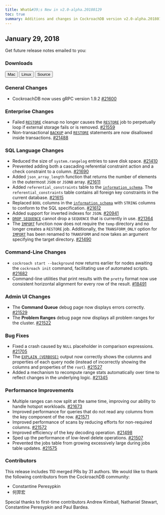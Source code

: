 ```yaml
---
title: What&#39;s New in v2.0-alpha.20180129
toc: true
summary: Additions and changes in CockroachDB version v2.0-alpha.20180129
---
```


## January 29, 2018

Get future release notes emailed to you:

<div class="hubspot-install-form install-form-1 clearfix">
    <script>
        hbspt.forms.create({
            css: '',
            cssClass: 'install-form',
            portalId: '1753393',
            formId: '39686297-81d2-45e7-a73f-55a596a8d5ff',
            formInstanceId: 1,
            target: '.install-form-1'
        });
    </script>
</div>

### Downloads

<div id="os-tabs" class="clearfix">
    <a href="https://binaries.cockroachdb.com/cockroach-v2.0-alpha.20180129.darwin-10.9-amd64.tgz"><button id="mac" data-eventcategory="mac-binary-release-notes">Mac</button></a>
    <a href="https://binaries.cockroachdb.com/cockroach-v2.0-alpha.20180129.linux-amd64.tgz"><button id="linux" data-eventcategory="linux-binary-release-notes">Linux</button></a>
    <a href="https://binaries.cockroachdb.com/cockroach-v2.0-alpha.20180129.src.tgz"><button id="source" data-eventcategory="source-release-notes">Source</button></a>
</div>

### General Changes

- CockroachDB now uses gRPC version 1.9.2 [#21600][#21600]

### Enterprise Changes

- Failed [`RESTORE`](../v2.0/restore.html) cleanup no longer causes the [`RESTORE`](../v2.0/restore.html) job to perpetually loop if external storage fails or is removed. [#21559][#21559]
- Non-transactional [`BACKUP`](../v2.0/backup.html) and [`RESTORE`](../v2.0/restore.html) statements are now disallowed inside transactions. [#21488][#21488]

### SQL Language Changes

- Reduced the size of `system.rangelog` entries to save disk space. [#21410][#21410]
- Prevented adding both a cascading referential constraint action and a check constraint to a column. [#21690][#21690]
- Added `json_array_length` function that returns the number of elements in the outermost `JSON` or `JSONB` array. [#21611][#21611]
- Added `referential_constraints` table to the [`information_schema`](../v2.0/information-schema.html). The `referential_constraints` table contains all foreign key constraints in the current database. [#21615][#21615]
- Replaced `BOOL` columns in the [`information_schema`](../v2.0/information-schema.html) with `STRING` columns to conform to the SQL specification. [#21612][#21612]
- Added support for inverted indexes for `JSON`. [#20941][#20941]
- [`DROP SEQUENCE`](../v2.0/drop-sequence.html) cannot drop a `SEQUENCE` that is currently in use. [#21364][#21364]
- The [`IMPORT`](../v2.0/import.html) function now does not require the `temp` directory and no longer creates a `RESTORE` job. Additionally, the `TRANSFORM_ONLY` option for [`IMPORT`](../v2.0/import.html) has been renamed to `TRANSFORM` and now takes an argument specifying the target directory. [#21490][#21490]

### Command-Line Changes

- `cockroach start --background` now returns earlier for nodes awaiting the `cockroach init` command, facilitating use of automated scripts. [#21682][#21682]
- Command-line utilities that print results with the `pretty` format now use consistent horizontal alignment for every row of the result. [#18491][#18491]

### Admin UI Changes

- The **Command Queue** debug page now displays errors correctly. [#21529][#21529]
- The **Problem Ranges** debug page now displays all problem ranges for the cluster. [#21522][#21522]

### Bug Fixes

- Fixed a crash caused by `NULL` placeholder in comparison expressions. [#21705][#21705]
- The [`EXPLAIN (VERBOSE)`](../v2.0/explain.html#verbose-option) output now correctly shows the columns and properties of each query node (instead of incorrectly showing the columns and properties of the `root`). [#21527][#21527]
- Added a mechanism to recompute range stats automatically over time to reflect changes in the underlying logic. [#21345][#21345]

### Performance Improvements

- Multiple ranges can now split at the same time, improving our ability to handle hotspot workloads. [#21673][#21673]
- Improved performance for queries that do not read any columns from the key component of the row. [#21571][#21571]
- Improved performance of scans by reducing efforts for non-required columns. [#21572][#21572]
- Improved efficiency of the key decoding operation. [#21498][#21498]
- Sped up the performance of low-level delete operations. [#21507][#21507]
- Prevented the jobs table from growing excessively large during jobs table updates. [#21575][#21575]

### Contributors

This release includes 110 merged PRs by 31 authors. We would like to thank the following contributors from the CockroachDB community:

- Constantine Peresypkin
- 何羿宏

Special thanks to first-time contributors Andrew Kimball, Nathaniel Stewart, Constantine Peresypkin and Paul Bardea.

[#18491]: https://github.com/cockroachdb/cockroach/pull/18491
[#19618]: https://github.com/cockroachdb/cockroach/pull/19618
[#20215]: https://github.com/cockroachdb/cockroach/pull/20215
[#20915]: https://github.com/cockroachdb/cockroach/pull/20915
[#20941]: https://github.com/cockroachdb/cockroach/pull/20941
[#21132]: https://github.com/cockroachdb/cockroach/pull/21132
[#21345]: https://github.com/cockroachdb/cockroach/pull/21345
[#21363]: https://github.com/cockroachdb/cockroach/pull/21363
[#21364]: https://github.com/cockroachdb/cockroach/pull/21364
[#21373]: https://github.com/cockroachdb/cockroach/pull/21373
[#21386]: https://github.com/cockroachdb/cockroach/pull/21386
[#21387]: https://github.com/cockroachdb/cockroach/pull/21387
[#21408]: https://github.com/cockroachdb/cockroach/pull/21408
[#21410]: https://github.com/cockroachdb/cockroach/pull/21410
[#21411]: https://github.com/cockroachdb/cockroach/pull/21411
[#21418]: https://github.com/cockroachdb/cockroach/pull/21418
[#21447]: https://github.com/cockroachdb/cockroach/pull/21447
[#21473]: https://github.com/cockroachdb/cockroach/pull/21473
[#21478]: https://github.com/cockroachdb/cockroach/pull/21478
[#21479]: https://github.com/cockroachdb/cockroach/pull/21479
[#21481]: https://github.com/cockroachdb/cockroach/pull/21481
[#21486]: https://github.com/cockroachdb/cockroach/pull/21486
[#21488]: https://github.com/cockroachdb/cockroach/pull/21488
[#21490]: https://github.com/cockroachdb/cockroach/pull/21490
[#21491]: https://github.com/cockroachdb/cockroach/pull/21491
[#21497]: https://github.com/cockroachdb/cockroach/pull/21497
[#21498]: https://github.com/cockroachdb/cockroach/pull/21498
[#21505]: https://github.com/cockroachdb/cockroach/pull/21505
[#21507]: https://github.com/cockroachdb/cockroach/pull/21507
[#21508]: https://github.com/cockroachdb/cockroach/pull/21508
[#21511]: https://github.com/cockroachdb/cockroach/pull/21511
[#21512]: https://github.com/cockroachdb/cockroach/pull/21512
[#21513]: https://github.com/cockroachdb/cockroach/pull/21513
[#21515]: https://github.com/cockroachdb/cockroach/pull/21515
[#21517]: https://github.com/cockroachdb/cockroach/pull/21517
[#21519]: https://github.com/cockroachdb/cockroach/pull/21519
[#21520]: https://github.com/cockroachdb/cockroach/pull/21520
[#21521]: https://github.com/cockroachdb/cockroach/pull/21521
[#21522]: https://github.com/cockroachdb/cockroach/pull/21522
[#21524]: https://github.com/cockroachdb/cockroach/pull/21524
[#21527]: https://github.com/cockroachdb/cockroach/pull/21527
[#21529]: https://github.com/cockroachdb/cockroach/pull/21529
[#21532]: https://github.com/cockroachdb/cockroach/pull/21532
[#21533]: https://github.com/cockroachdb/cockroach/pull/21533
[#21534]: https://github.com/cockroachdb/cockroach/pull/21534
[#21540]: https://github.com/cockroachdb/cockroach/pull/21540
[#21541]: https://github.com/cockroachdb/cockroach/pull/21541
[#21542]: https://github.com/cockroachdb/cockroach/pull/21542
[#21546]: https://github.com/cockroachdb/cockroach/pull/21546
[#21547]: https://github.com/cockroachdb/cockroach/pull/21547
[#21549]: https://github.com/cockroachdb/cockroach/pull/21549
[#21550]: https://github.com/cockroachdb/cockroach/pull/21550
[#21553]: https://github.com/cockroachdb/cockroach/pull/21553
[#21554]: https://github.com/cockroachdb/cockroach/pull/21554
[#21555]: https://github.com/cockroachdb/cockroach/pull/21555
[#21556]: https://github.com/cockroachdb/cockroach/pull/21556
[#21557]: https://github.com/cockroachdb/cockroach/pull/21557
[#21559]: https://github.com/cockroachdb/cockroach/pull/21559
[#21562]: https://github.com/cockroachdb/cockroach/pull/21562
[#21567]: https://github.com/cockroachdb/cockroach/pull/21567
[#21568]: https://github.com/cockroachdb/cockroach/pull/21568
[#21571]: https://github.com/cockroachdb/cockroach/pull/21571
[#21572]: https://github.com/cockroachdb/cockroach/pull/21572
[#21575]: https://github.com/cockroachdb/cockroach/pull/21575
[#21579]: https://github.com/cockroachdb/cockroach/pull/21579
[#21582]: https://github.com/cockroachdb/cockroach/pull/21582
[#21585]: https://github.com/cockroachdb/cockroach/pull/21585
[#21587]: https://github.com/cockroachdb/cockroach/pull/21587
[#21588]: https://github.com/cockroachdb/cockroach/pull/21588
[#21591]: https://github.com/cockroachdb/cockroach/pull/21591
[#21596]: https://github.com/cockroachdb/cockroach/pull/21596
[#21600]: https://github.com/cockroachdb/cockroach/pull/21600
[#21603]: https://github.com/cockroachdb/cockroach/pull/21603
[#21606]: https://github.com/cockroachdb/cockroach/pull/21606
[#21607]: https://github.com/cockroachdb/cockroach/pull/21607
[#21610]: https://github.com/cockroachdb/cockroach/pull/21610
[#21611]: https://github.com/cockroachdb/cockroach/pull/21611
[#21612]: https://github.com/cockroachdb/cockroach/pull/21612
[#21614]: https://github.com/cockroachdb/cockroach/pull/21614
[#21615]: https://github.com/cockroachdb/cockroach/pull/21615
[#21626]: https://github.com/cockroachdb/cockroach/pull/21626
[#21631]: https://github.com/cockroachdb/cockroach/pull/21631
[#21633]: https://github.com/cockroachdb/cockroach/pull/21633
[#21636]: https://github.com/cockroachdb/cockroach/pull/21636
[#21644]: https://github.com/cockroachdb/cockroach/pull/21644
[#21645]: https://github.com/cockroachdb/cockroach/pull/21645
[#21650]: https://github.com/cockroachdb/cockroach/pull/21650
[#21652]: https://github.com/cockroachdb/cockroach/pull/21652
[#21656]: https://github.com/cockroachdb/cockroach/pull/21656
[#21658]: https://github.com/cockroachdb/cockroach/pull/21658
[#21662]: https://github.com/cockroachdb/cockroach/pull/21662
[#21666]: https://github.com/cockroachdb/cockroach/pull/21666
[#21667]: https://github.com/cockroachdb/cockroach/pull/21667
[#21668]: https://github.com/cockroachdb/cockroach/pull/21668
[#21670]: https://github.com/cockroachdb/cockroach/pull/21670
[#21673]: https://github.com/cockroachdb/cockroach/pull/21673
[#21676]: https://github.com/cockroachdb/cockroach/pull/21676
[#21677]: https://github.com/cockroachdb/cockroach/pull/21677
[#21678]: https://github.com/cockroachdb/cockroach/pull/21678
[#21679]: https://github.com/cockroachdb/cockroach/pull/21679
[#21682]: https://github.com/cockroachdb/cockroach/pull/21682
[#21685]: https://github.com/cockroachdb/cockroach/pull/21685
[#21690]: https://github.com/cockroachdb/cockroach/pull/21690
[#21691]: https://github.com/cockroachdb/cockroach/pull/21691
[#21698]: https://github.com/cockroachdb/cockroach/pull/21698
[#21705]: https://github.com/cockroachdb/cockroach/pull/21705
[#21708]: https://github.com/cockroachdb/cockroach/pull/21708
[#21714]: https://github.com/cockroachdb/cockroach/pull/21714
[#21720]: https://github.com/cockroachdb/cockroach/pull/21720
[#21721]: https://github.com/cockroachdb/cockroach/pull/21721
[2f402e234]: https://github.com/cockroachdb/cockroach/commit/2f402e234
[d2e5fd351]: https://github.com/cockroachdb/cockroach/commit/d2e5fd351
[187f8e662]: https://github.com/cockroachdb/cockroach/commit/187f8e662
[559fcffe7]: https://github.com/cockroachdb/cockroach/commit/559fcffe7
[f8cb074e2]: https://github.com/cockroachdb/cockroach/commit/f8cb074e2
[0cde4dcdb]: https://github.com/cockroachdb/cockroach/commit/0cde4dcdb
[2d4883c12]: https://github.com/cockroachdb/cockroach/commit/2d4883c12
[7b6e775b9]: https://github.com/cockroachdb/cockroach/commit/7b6e775b9
[b74ce84bc]: https://github.com/cockroachdb/cockroach/commit/b74ce84bc
[7ee5c635b]: https://github.com/cockroachdb/cockroach/commit/7ee5c635b
[9e25aeb8a]: https://github.com/cockroachdb/cockroach/commit/9e25aeb8a
[900291e48]: https://github.com/cockroachdb/cockroach/commit/900291e48
[33d1f2749]: https://github.com/cockroachdb/cockroach/commit/33d1f2749
[4f33f0239]: https://github.com/cockroachdb/cockroach/commit/4f33f0239
